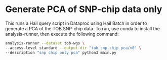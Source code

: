 # Generate PCA of SNP-chip data only

This runs a Hail query script in Dataproc using Hail Batch in order to generate a PCA of the TOB SNP-chip data. To run, use conda to install the analysis-runner, then execute the following command:

```sh
analysis-runner --dataset tob-wgs \
--access-level standard --output-dir "tob_snp_chip_pca/v0" \
--description "snp chip only pca" python3 main.py
```
